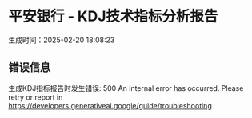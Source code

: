 
# 平安银行 - KDJ技术指标分析报告
生成时间：2025-02-20 18:08:23

## 错误信息
生成KDJ指标报告时发生错误: 500 An internal error has occurred. Please retry or report in https://developers.generativeai.google/guide/troubleshooting
